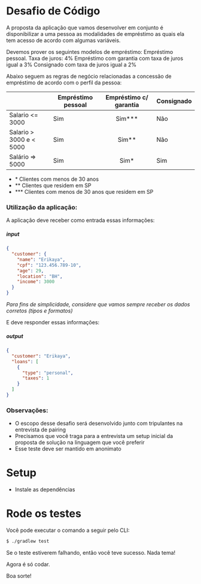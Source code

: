 # Desafio de Código

A proposta da aplicação que vamos desenvolver em conjunto é disponibilizar a uma pessoa as modalidades de empréstimo as quais ela tem acesso de acordo com algumas variáveis.

Devemos prover os seguintes modelos de empréstimo:
Empréstimo pessoal. Taxa de juros: 4%
Empréstimo com garantia com taxa de juros igual a 3%
Consignado com taxa de juros igual a 2%

Abaixo seguem as regras de negócio relacionadas a concessão de empréstimo de acordo com o perfil da pessoa:

|                          | Empréstimo pessoal | Empréstimo c/ garantia | Consignado |
| ------------------------ | ------------------ | :--------------------: | ---------- |
| Salario <= 3000          | Sim                |       Sim\*\*\*        | Não        |
| Salario > 3000 e < 5000  | Sim                |        Sim\*\*         | Não        |
| Salário => 5000          | Sim                |         Sim\*          | Sim        |

- \* Clientes com menos de 30 anos
- \*\* Clientes que residem em SP
- \*\*\* Clientes com menos de 30 anos que residem em SP

### Utilização da aplicação:

A aplicação deve receber como entrada essas informações:

##### input

```json
{
  "customer": {
    "name": "Erikaya",
    "cpf": "123.456.789-10",
    "age": 29,
    "location": "BH",
    "income": 3000
  }
}
```

_Para fins de simplicidade, considere que vamos sempre receber os dados corretos (tipos e formatos)_

E deve responder essas informações:

##### output

```json
{
  "customer": "Erikaya",
  "loans": [
    {
      "type": "personal",
      "taxes": 1
    }
  ]
}
```

### Observações:

- O escopo desse desafio será desenvolvido junto com tripulantes na entrevista de pairing
- Precisamos que você traga para a entrevista um setup inicial da proposta de solução na linguagem que você preferir
- Esse teste deve ser mantido em anonimato

# Setup

- Instale as dependências

# Rode os testes

Você pode executar o comando a seguir pelo CLI:

```bash
$ ./gradlew test
```

Se o teste estiverem falhando, então você teve sucesso. Nada tema!

Agora é só codar.

Boa sorte!

